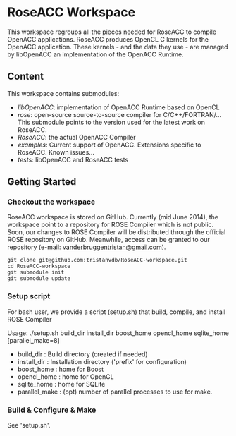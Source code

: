 RoseACC Workspace
=================

This workspace regroups all the pieces needed for RoseACC to compile OpenACC applications.
RoseACC produces OpenCL C kernels for the OpenACC application.
These kernels - and the data they use - are managed by libOpenACC an implementation of the OpenACC Runtime.

## Content

This workspace contains submodules:
 * _libOpenACC_: implementation of OpenACC Runtime based on OpenCL
 * _rose_:       open-source source-to-source compiler for C/C++/FORTRAN/... This submodule points to the version used for the latest work on RoseACC.
 * _RoseACC_:    the actual OpenACC Compiler
 * _examples_:   Current support of OpenACC. Extensions specific to RoseACC. Known issues...
 * _tests_:      libOpenACC and RoseACC tests

## Getting Started

### Checkout the workspace

RoseACC workspace is stored on GitHub.
Currently (mid June 2014), the workspace point to a repository for ROSE Compiler which is not public.
Soon, our changes to ROSE Compiler will be distributed through the official ROSE repository on GitHub.
Meanwhile, access can be granted to our repository (e-mail: vanderbruggentristan@gmail.com).

```shell
git clone git@github.com:tristanvdb/RoseACC-workspace.git
cd RoseACC-workspace
git submodule init
git submodule update
```

### Setup script

For bash user, we provide a script (setup.sh) that build, compile, and install ROSE Compiler

Usage: ./setup.sh build\_dir install\_dir boost\_home opencl\_home sqlite\_home \[parallel\_make=8\]
 * build\_dir     : Build directory (created if needed)
 * install\_dir   : Installation directory ('prefix' for configuration)
 * boost\_home    : home for Boost
 * opencl\_home   : home for OpenCL
 * sqlite\_home   : home for SQLite
 * parallel\_make : (opt) number of parallel processes to use for make.

### Build \& Configure \& Make

See 'setup.sh'.

